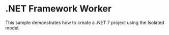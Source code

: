 # .NET Framework Worker

This sample demonstrates how to create a .NET 7 project using the Isolated model.

